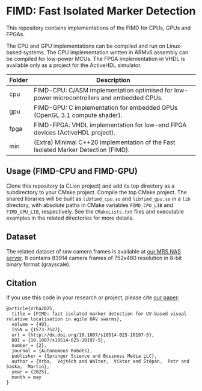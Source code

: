 # FIMD: Fast Isolated Marker Detection

This repository contains implementations of the FIMD for CPUs, GPUs and FPGAs. 

The CPU and GPU implementations can be compiled and run on Linux-based systems. The CPU implementation written in ARMv6 assembly can be compiled for low-power MCUs. The FPGA implementation in VHDL is available only as a project for the ActiveHDL simulator.

| Folder | Description                                                                                |
|--------|--------------------------------------------------------------------------------------------|
| cpu    | FIMD-CPU: C/ASM implementation optimised for low-power microcontrollers and embedded CPUs. |
| gpu    | FIMD-GPU: C implementation for embedded GPUs (OpenGL 3.1 compute shader).                  |
| fpga   | FIMD-FPGA: VHDL implementation for low-end FPGA devices (ActiveHDL project).               |
| min    | (Extra) Minimal C++20 implementation of the Fast Isolated Marker Detection (FIMD).         |


## Usage (FIMD-CPU and FIMD-GPU)

Clone this repository (a CLion project) and add its top directory as a subdirectory to your CMake project. Compile the top CMake project. The shared libraries will be built as `libfimd_cpu.so` and `libfimd_gpu.so` in a `lib` directory, with absolute paths in CMake variables `FIMD_CPU_LIB` and `FIMD_GPU_LIB`, respectively. See the `CMakeLists.txt` files and executable examples in the related directories for more details.

## Dataset

The related dataset of raw camera frames is available at [our MRS NAS server](https://nasmrs.felk.cvut.cz/index.php/s/AtyqwaS4VOC1EYG). It contains 83914 camera frames of 752x480 resolution in 8-bit binary format (grayscale).

## Citation

If you use this code in your research or project, please cite [our paper](https://doi.org/10.1007/s10514-025-10197-5):

```
@article{Vrba2025,
  title = {FIMD: fast isolated marker detection for UV-based visual relative localisation in agile UAV swarms},
  volume = {49},
  ISSN = {1573-7527},
  url = {http://dx.doi.org/10.1007/s10514-025-10197-5},
  DOI = {10.1007/s10514-025-10197-5},
  number = {2},
  journal = {Autonomous Robots},
  publisher = {Springer Science and Business Media LLC},
  author = {Vrba,  Vojtěch and Walter,  Viktor and Štěpán,  Petr and Saska,  Martin},
  year = {2025},
  month = may 
}
```
